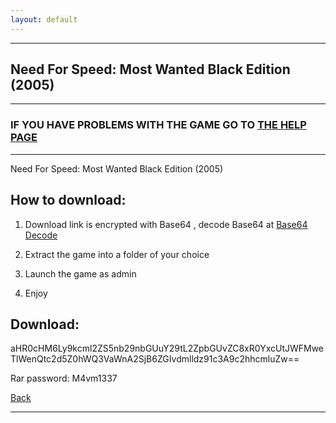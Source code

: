 ```yaml
---
layout: default
---
```


* * *

## Need For Speed: Most Wanted Black Edition (2005)

* * *

### IF YOU HAVE PROBLEMS WITH THE GAME GO TO [THE HELP PAGE](/games/help.md)

* * *

Need For Speed: Most Wanted Black Edition (2005)

## How to download:

1. Download link is encrypted with Base64 , decode Base64 at [Base64 Decode](../b64/base64.html)

2. Extract the game into a folder of your choice

3. Launch the game as admin

4. Enjoy

## Download:

aHR0cHM6Ly9kcml2ZS5nb29nbGUuY29tL2ZpbGUvZC8xR0YxcUtJWFMweTlWenQtc2d5Z0hWQ3VaWnA2SjB6ZGIvdmlldz91c3A9c2hhcmluZw==

Rar password: M4vm1337

[Back](https://m4vmcvrk.github.io/)

* * *